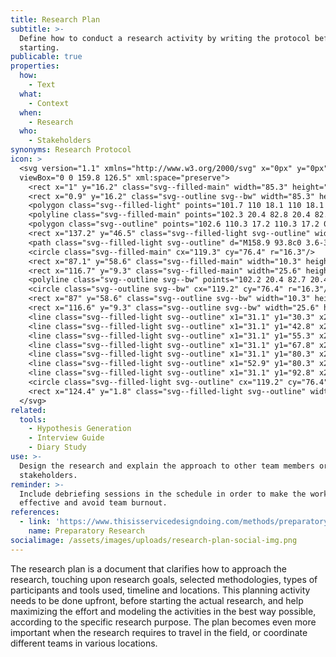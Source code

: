 ```yaml
---
title: Research Plan
subtitle: >-
  Define how to conduct a research activity by writing the protocol before
  starting.
publicable: true
properties:
  how:
    - Text
  what:
    - Context
  when:
    - Research
  who:
    - Stakeholders
synonyms: Research Protocol
icon: >
  <svg version="1.1" xmlns="http://www.w3.org/2000/svg" x="0px" y="0px"
  viewBox="0 0 159.8 126.5" xml:space="preserve">
    <rect x="1" y="16.2" class="svg--filled-main" width="85.3" height="109.4"/>
    <rect x="0.9" y="16.2" class="svg--outline svg--bw" width="85.3" height="109.4"/>
    <polygon class="svg--filled-light" points="101.7 110 18.1 110 18.1 1.8 82.2 1.8 101.7 20.9 "/>
    <polyline class="svg--filled-main" points="102.3 20.4 82.8 20.4 82.8 0.9 "/>
    <polygon class="svg--outline" points="102.6 110.3 17.2 110.3 17.2 0.9 82.7 0.9 102.6 20.4 "/>
    <rect x="137.2" y="46.5" class="svg--filled-light svg--outline" width="11.9" height="8.3"/>
    <path class="svg--filled-light svg--outline" d="M158.9 93.8c0 3.6-3 6.6-6.6 6.6H86.1c-3.6 0-6.6-3-6.6-6.6V59.1c0-3.6 3-6.6 6.6-6.6h66.2c3.6 0 6.6 3 6.6 6.6V93.8z"/>
    <circle class="svg--filled-main" cx="119.3" cy="76.4" r="16.3"/>
    <rect x="87.1" y="58.6" class="svg--filled-main" width="10.3" height="8.3"/>
    <rect x="116.7" y="9.3" class="svg--filled-main" width="25.6" height="25.6"/>
    <polyline class="svg--outline svg--bw" points="102.2 20.4 82.7 20.4 82.7 0.9 "/>
    <circle class="svg--outline svg--bw" cx="119.2" cy="76.4" r="16.3"/>
    <rect x="87" y="58.6" class="svg--outline svg--bw" width="10.3" height="8.3"/>
    <rect x="116.6" y="9.3" class="svg--outline svg--bw" width="25.6" height="25.6"/>
    <line class="svg--filled-light svg--outline" x1="31.1" y1="30.3" x2="49.3" y2="30.3"/>
    <line class="svg--filled-light svg--outline" x1="31.1" y1="42.8" x2="87.4" y2="42.8"/>
    <line class="svg--filled-light svg--outline" x1="31.1" y1="55.3" x2="69.5" y2="55.3"/>
    <line class="svg--filled-light svg--outline" x1="31.1" y1="67.8" x2="68.6" y2="67.8"/>
    <line class="svg--filled-light svg--outline" x1="31.1" y1="80.3" x2="47.2" y2="80.3"/>
    <line class="svg--filled-light svg--outline" x1="52.9" y1="80.3" x2="68.6" y2="80.3"/>
    <line class="svg--filled-light svg--outline" x1="31.1" y1="92.8" x2="68.6" y2="92.8"/>
    <circle class="svg--filled-light svg--outline" cx="119.2" cy="76.4" r="8.9"/>
    <rect x="124.4" y="1.8" class="svg--filled-light svg--outline" width="25.6" height="25.6"/>
  </svg>
related:
  tools:
    - Hypothesis Generation
    - Interview Guide
    - Diary Study
use: >-
  Design the research and explain the approach to other team members or
  stakeholders.
reminder: >-
  Include debriefing sessions in the schedule in order to make the work
  effective and avoid team burnout.
references:
  - link: 'https://www.thisisservicedesigndoing.com/methods/preparatory-research'
    name: Preparatory Research
socialimage: /assets/images/uploads/research-plan-social-img.png
---
```

The research plan is a document that clarifies how to approach the research, touching upon research goals, selected methodologies, types of participants and tools used, timeline and locations. This planning activity needs to be done upfront, before starting the actual research, and help maximizing the effort and modeling the activities in the best way possible, according to the specific research purpose. The plan becomes even more important when the research requires to travel in the field, or coordinate different teams in various locations.
